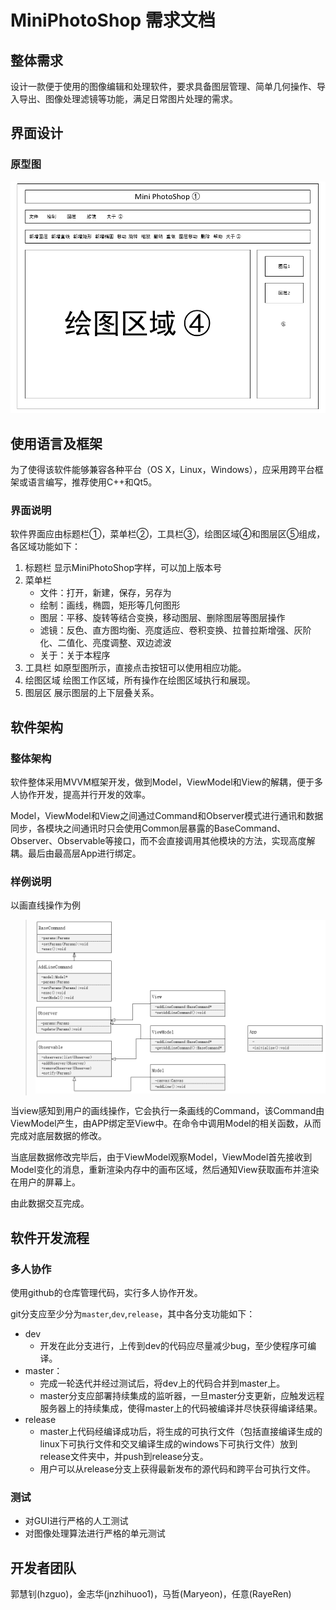 # MiniPhotoShop 需求文档

## 整体需求
设计一款便于使用的图像编辑和处理软件，要求具备图层管理、简单几何操作、导入导出、图像处理滤镜等功能，满足日常图片处理的需求。
## 界面设计
### 原型图
![](pic/prd1.png)

## 使用语言及框架
为了使得该软件能够兼容各种平台（OS X，Linux，Windows），应采用跨平台框架或语言编写，推荐使用C++和Qt5。

### 界面说明
软件界面应由标题栏①，菜单栏②，工具栏③，绘图区域④和图层区⑤组成，各区域功能如下：
1. 标题栏
  显示MiniPhotoShop字样，可以加上版本号
2. 菜单栏
    - 文件：打开，新建，保存，另存为
    - 绘制：画线，椭圆，矩形等几何图形
    - 图层：平移、旋转等结合变换，移动图层、删除图层等图层操作
    - 滤镜：反色、直方图均衡、亮度适应、卷积变换、拉普拉斯增强、灰阶化、二值化、亮度调整、双边滤波
    - 关于：关于本程序
3. 工具栏
  如原型图所示，直接点击按钮可以使用相应功能。
4. 绘图区域
  绘图工作区域，所有操作在绘图区域执行和展现。
5. 图层区
  展示图层的上下层叠关系。

## 软件架构
### 整体架构
软件整体采用MVVM框架开发，做到Model，ViewModel和View的解耦，便于多人协作开发，提高并行开发的效率。

Model，ViewModel和View之间通过Command和Observer模式进行通讯和数据同步，各模块之间通讯时只会使用Common层暴露的BaseCommand、Observer、Observable等接口，而不会直接调用其他模块的方法，实现高度解耦。最后由最高层App进行绑定。  
### 样例说明
以画直线操作为例

> ![](pic/prd2.png)

当view感知到用户的画线操作，它会执行一条画线的Command，该Command由ViewModel产生，由APP绑定至View中。在命令中调用Model的相关函数，从而完成对底层数据的修改。

当底层数据修改完毕后，由于ViewModel观察Model，ViewModel首先接收到Model变化的消息，重新渲染内存中的画布区域，然后通知View获取画布并渲染在用户的屏幕上。

由此数据交互完成。

## 软件开发流程
### 多人协作
使用github的仓库管理代码，实行多人协作开发。

git分支应至少分为`master`,`dev`,`release`，其中各分支功能如下：
- dev
    - 开发在此分支进行，上传到dev的代码应尽量减少bug，至少使程序可编译。
- master：
    - 完成一轮迭代并经过测试后，将dev上的代码合并到master上。
    - master分支应部署持续集成的监听器，一旦master分支更新，应触发远程服务器上的持续集成，使得master上的代码被编译并尽快获得编译结果。
- release
    - master上代码经编译成功后，将生成的可执行文件（包括直接编译生成的linux下可执行文件和交叉编译生成的windows下可执行文件）放到release文件夹中，并push到release分支。
    - 用户可以从release分支上获得最新发布的源代码和跨平台可执行文件。

### 测试
- 对GUI进行严格的人工测试
- 对图像处理算法进行严格的单元测试

## 开发者团队
郭慧钊(hzguo)，金志华(jnzhihuoo1)，马哲(Maryeon)，任意(RayeRen)